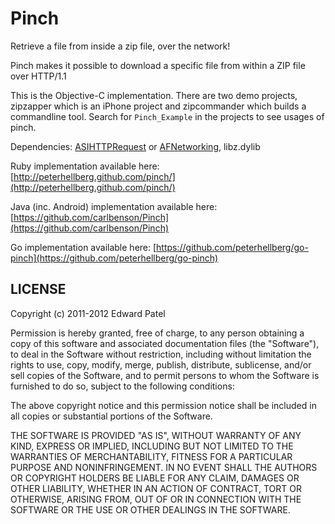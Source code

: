 # Pinch

Retrieve a file from inside a zip file, over the network!

Pinch makes it possible to download a specific file from within a ZIP file
over HTTP/1.1

This is the Objective-C implementation. There are two demo projects, zipzapper which is an iPhone project and zipcommander which builds a commandline tool. Search for `Pinch_Example` 
in the projects to see usages of pinch.

Dependencies: [ASIHTTPRequest](http://allseeing-i.com/ASIHTTPRequest/) or [AFNetworking](https://github.com/AFNetworking/AFNetworking), libz.dylib

Ruby implementation available here: [http://peterhellberg.github.com/pinch/](http://peterhellberg.github.com/pinch/)

Java (inc. Android) implementation available here: [https://github.com/carlbenson/Pinch](https://github.com/carlbenson/Pinch)

Go implementation available here: [https://github.com/peterhellberg/go-pinch](https://github.com/peterhellberg/go-pinch)

## LICENSE

Copyright (c) 2011-2012 Edward Patel

Permission is hereby granted, free of charge, to any person obtaining a copy
of this software and associated documentation files (the "Software"), to deal
in the Software without restriction, including without limitation the rights
to use, copy, modify, merge, publish, distribute, sublicense, and/or sell
copies of the Software, and to permit persons to whom the Software is
furnished to do so, subject to the following conditions:

The above copyright notice and this permission notice shall be included in
all copies or substantial portions of the Software.

THE SOFTWARE IS PROVIDED "AS IS", WITHOUT WARRANTY OF ANY KIND, EXPRESS OR
IMPLIED, INCLUDING BUT NOT LIMITED TO THE WARRANTIES OF MERCHANTABILITY,
FITNESS FOR A PARTICULAR PURPOSE AND NONINFRINGEMENT. IN NO EVENT SHALL THE
AUTHORS OR COPYRIGHT HOLDERS BE LIABLE FOR ANY CLAIM, DAMAGES OR OTHER
LIABILITY, WHETHER IN AN ACTION OF CONTRACT, TORT OR OTHERWISE, ARISING FROM,
OUT OF OR IN CONNECTION WITH THE SOFTWARE OR THE USE OR OTHER DEALINGS IN
THE SOFTWARE.
